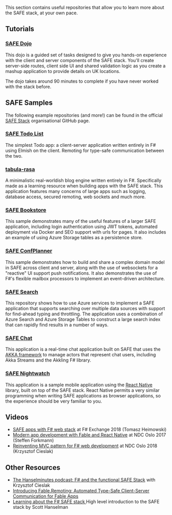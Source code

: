 This section contains useful repositories that allow you to learn more about the SAFE stack, at your own pace.

## Tutorials

### [SAFE Dojo](https://github.com/CompositionalIT/SAFE-Dojo/) 
This dojo is a guided set of tasks designed to give you hands-on experience with the client and server components of the SAFE stack. You'll create server-side routes, client side UI and shared validation logic as you create a mashup application to provide details on UK locations.

The dojo takes around 90 minutes to complete if you have never worked with the stack before.

## SAFE Samples
The following example repositories (and more!) can be found in the official [SAFE Stack](https://github.com/SAFE-Stack) organisational GitHub page.

### [SAFE Todo List](https://github.com/Zaid-Ajaj/SAFE-TodoList)
The simplest Todo app: a client-server application written entirely in F# using Elmish on the client. Remoting for type-safe communication between the two.

### [tabula-rasa](https://github.com/Zaid-Ajaj/tabula-rasa)
A minimalistic real-worldish blog engine written entirely in F#. Specifically made as a learning resource when building apps with the SAFE stack. This application features many concerns of large apps such as logging, database access, secured remoting, web sockets and much more. 

### [SAFE Bookstore](https://github.com/SAFE-Stack/SAFE-BookStore) 
This sample demonstrates many of the useful features of a larger SAFE application, including login authentication using JWT tokens, automated deployment via Docker and SEO support with urls for pages. It also includes an example of using Azure Storage tables as a persistence store.

### [SAFE ConfPlanner](https://github.com/SAFE-Stack/SAFE-ConfPlanner)
This sample demonstrates how to build and share a complex domain model in SAFE across client and server, along with the use of websockets for a "reactive" UI support push notifications. It also demonstrates the use of F#'s flexible mailbox processors to implement an event-driven architecture.

### [SAFE Search](https://github.com/SAFE-Stack/SAFE-Search)
This repository shows how to use Azure services to implement a SAFE application that supports searching over multiple data sources with support for find-ahead typing and throttling. The application uses a combination of Azure Search and Azure Storage Tables to construct a large search index that can rapidly find results in a number of ways.

### [SAFE Chat](https://github.com/SAFE-Stack/SAFE-Chat) 
This application is a real-time chat application built on SAFE that uses the [AKKA framework](https://getakka.net/) to manage actors that represent chat users, including Akka Streams and the Akkling F# library.

### [SAFE Nightwatch](https://github.com/SAFE-Stack/SAFE-Nightwatch)
This application is a sample mobile application using the [React Native](https://facebook.github.io/react-native/) library, built on top of the SAFE stack. React Native permits a very similar programming when writing SAFE applications as browser applications, so the experience should be very familiar to you.

## Videos

* [SAFE apps with F# web stack](https://skillsmatter.com/skillscasts/11308-safe-apps-with-f-web-stack) at F# Exchange 2018 (Tomasz Heimowski)
* [Modern app development with Fable and React Native](https://www.youtube.com/watch?v=fmaPeUBWZuM) at NDC Oslo 2017 (Steffen Forkmann)
* [Reinventing MVC pattern for F# web development](https://t.co/HI7v60ZWCz) at NDC Oslo 2018 (Krzysztof Cieslak)


## Other Resources

* [The Hanselminutes podcast: F# and the functional SAFE Stack](https://www.hanselminutes.com/624/f-and-the-functional-safe-stack-with-krzysztof-cielak) with Krzysztof Cieslak
* [Introducing Fable.Remoting: Automated Type-Safe Client-Server Communication for Fable Apps](https://medium.com/@zaid.naom/introducing-fable-remoting-automated-type-safe-client-server-communication-for-fable-apps-e567454d594c)
* [Learning about the F# SAFE stack ](https://www.hanselman.com/blog/LearningAboutTheFSAFEStackSuaveioAzureFableElmish.aspx) High level introduction to the SAFE stack by Scott Hanselman

